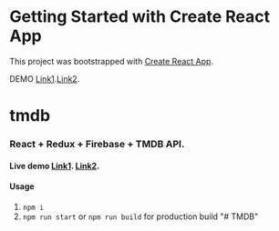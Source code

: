 # Getting Started with Create React App

This project was bootstrapped with [Create React App](https://github.com/facebook/create-react-app).

DEMO [Link1](https://tmdb-huynh.web.app/).[Link2](https://huynh12345678.github.io/TMDB/).
# tmdb
### React + Redux + Firebase + TMDB API.
#### Live demo [Link1](https://tmdb-huynh.web.app/). [Link2](https://huynh12345678.github.io/TMDB/).
#### Usage
1. `npm i`
2. `npm run start` or `npm run build` for production build
"# TMDB" 
